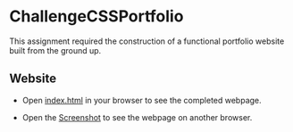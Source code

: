# ChallengeCSSPortfolio
This assignment required the construction of a functional portfolio website built from the ground up.

## Website

* Open [index.html](index.html) in your browser to see the completed webpage.

* Open the [Screenshot](assets/img/screenshot.png) to see the webpage on another browser.
